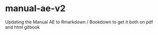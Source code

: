 # manual-ae-v2
Updating the Manual AE to Rmarkdown / Bookdown to get it both on pdf and html gitbook 
